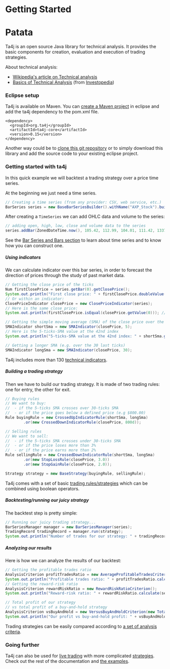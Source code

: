 # Getting Started
# Patata

Ta4j is an open source Java library for technical analysis. It provides the basic components for creation, evaluation and execution of trading strategies.

About technical analysis:

  * [Wikipedia's article on Technical analysis](http://en.wikipedia.org/wiki/Technical_analysis)
  * [Basics of Technical Analysis](http://www.investopedia.com/university/technical/) (from [Investopedia](http://www.investopedia.com/))

### Eclipse setup

Ta4j is available on Maven. You can [create a Maven project](http://www.tech-recipes.com/rx/39279/create-a-new-maven-project-in-eclipse/) in eclipse and add the ta4j dependency to the pom.xml file.
```
<dependency>
  <groupId>org.ta4j</groupId>
  <artifactId>ta4j-core</artifactId>
  <version>0.15</version>
</dependency>
```
Another way could be to [clone this git repository](https://git-scm.com/book/en/v1/Git-Basics-Getting-a-Git-Repository) or to simply download this library and add the source code to your existing eclipse project.

### Getting started with ta4j

In this quick example we will backtest a trading strategy over a price time series.

At the beginning we just need a time series.

```java
// Creating a time series (from any provider: CSV, web service, etc.)
BarSeries series = new BaseBarSeriesBuilder().withName("AXP_Stock").build();
```
After creating a `TimeSeries` we can add OHLC data and volume to the series:

```java
// adding open, high, low, close and volume data to the series
series.addBar(ZonedDateTime.now(), 105.42, 112.99, 104.01, 111.42, 1337);

```
See the [Bar Series and Bars section](Time-series-and-bars.html) to learn about time series and to know how you can construct one.

##### Using indicators

We can calculate indicator over this bar series, in order to forecast the direction of prices through the study of past market data.

```java
// Getting the close price of the ticks
Num firstClosePrice = series.getBar(0).getClosePrice();
System.out.println("First close price: " + firstClosePrice.doubleValue());
// Or within an indicator:
ClosePriceIndicator closePrice = new ClosePriceIndicator(series);
// Here is the same close price:
System.out.println(firstClosePrice.isEqual(closePrice.getValue(0))); // equal to firstClosePrice

// Getting the simple moving average (SMA) of the close price over the last 5 ticks
SMAIndicator shortSma = new SMAIndicator(closePrice, 5);
// Here is the 5-ticks-SMA value at the 42nd index
System.out.println("5-ticks-SMA value at the 42nd index: " + shortSma.getValue(42).doubleValue());

// Getting a longer SMA (e.g. over the 30 last ticks)
SMAIndicator longSma = new SMAIndicator(closePrice, 30);
```
Ta4j includes more than 130 [technical indicators](Technical-indicators.html).

##### Building a trading strategy

Then we have to build our trading strategy. It is made of two trading rules: one for entry, the other for exit.

```java
// Buying rules
// We want to buy:
//  - if the 5-ticks SMA crosses over 30-ticks SMA
//  - or if the price goes below a defined price (e.g $800.00)
Rule buyingRule = new CrossedUpIndicatorRule(shortSma, longSma)
        .or(new CrossedDownIndicatorRule(closePrice, 800d));

// Selling rules
// We want to sell:
//  - if the 5-ticks SMA crosses under 30-ticks SMA
//  - or if the price loses more than 3%
//  - or if the price earns more than 2%
Rule sellingRule = new CrossedDownIndicatorRule(shortSma, longSma)
        .or(new StopLossRule(closePrice, 3.0))
        .or(new StopGainRule(closePrice, 2.0));

Strategy strategy = new BaseStrategy(buyingRule, sellingRule);
```

Ta4j comes with a set of basic [trading rules/strategies](Trading-strategies.html) which can be combined using boolean operators.

##### Backtesting/running our juicy strategy

The backtest step is pretty simple:

```java
// Running our juicy trading strategy...
BarSeriesManager manager = new BarSeriesManager(series);
TradingRecord tradingRecord = manager.run(strategy);
System.out.println("Number of trades for our strategy: " + tradingRecord.getTradeCount());
```

##### Analyzing our results

Here is how we can analyze the results of our backtest:

```java
// Getting the profitable trades ratio
AnalysisCriterion profitTradesRatio = new AverageProfitableTradesCriterion();
System.out.println("Profitable trades ratio: " + profitTradesRatio.calculate(series, tradingRecord));
// Getting the reward-risk ratio
AnalysisCriterion rewardRiskRatio = new RewardRiskRatioCriterion();
System.out.println("Reward-risk ratio: " + rewardRiskRatio.calculate(series, tradingRecord));

// Total profit of our strategy
// vs total profit of a buy-and-hold strategy
AnalysisCriterion vsBuyAndHold = new VersusBuyAndHoldCriterion(new TotalProfitCriterion());
System.out.println("Our profit vs buy-and-hold profit: " + vsBuyAndHold.calculate(series, tradingRecord));
```

Trading strategies can be easily compared according to [a set of analysis criteria](Backtesting.html).

### Going further

Ta4j can also be used for [live trading](Live-trading.html) with more complicated [strategies](Trading-strategies.html). Check out the rest of the documentation and [the examples](Usage-examples.html).
